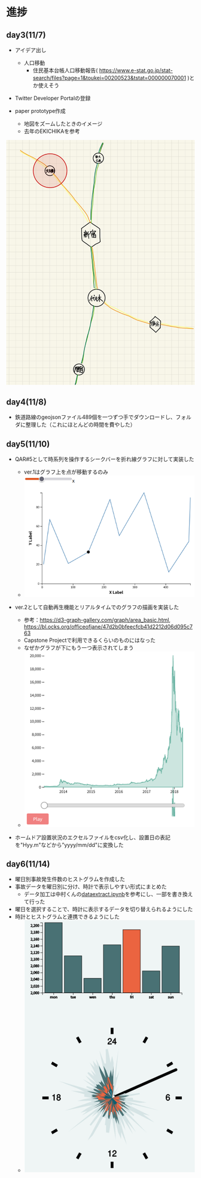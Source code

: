 # 進捗
## day3(11/7)
- アイデア出し
  - 人口移動
    - 住民基本台帳人口移動報告( https://www.e-stat.go.jp/stat-search/files?page=1&toukei=00200523&tstat=000000070001 )とか使えそう

- Twitter Developer Portalの登録

- paper prototype作成
  - 地図をズームしたときのイメージ
  - 去年のEKICHIKAを参考

![](shinchoku_image/kagaya/paper%20prototype.jpg)

## day4(11/8)
- 鉄道路線のgeojsonファイル489個を一つずつ手でダウンロードし、フォルダに整理した（これにほとんどの時間を費やした）

## day5(11/10)
- QAR#5として時系列を操作するシークバーを折れ線グラフに対して実装した
  - ver.1はグラフ上を点が移動するのみ
  - ![](shinchoku_image/kagaya/Screenshot%20from%202022-11-10%2022-55-42.png)

- ver.2として自動再生機能とリアルタイムでのグラフの描画を実装した
  - 参考：https://d3-graph-gallery.com/graph/area_basic.html, https://bl.ocks.org/officeofjane/47d2b0bfeecfcb41d2212d06d095c763
  - Capstone Projectで利用できるくらいのものにはなった
  - なぜかグラフが下にもう一つ表示されてしまう
  - ![](shinchoku_image/kagaya/Screenshot%20from%202022-11-14%2013-03-52.png)

- ホームドア設置状況のエクセルファイルをcsv化し、設置日の表記を"Hyy.m"などから”yyyy/mm/dd"に変換した

## day6(11/14)
- 曜日別事故発生件数のヒストグラムを作成した
- 事故データを曜日別に分け、時計で表示しやすい形式にまとめた
  - データ加工は中村くんの[dataextract.ipynb](https://github.com/InfovisHandsOn/A-Pastani/blob/main/nakamura/dataextract.ipynb)を参考にし、一部を書き換えて行った
- 曜日を選択することで、時計に表示するデータを切り替えられるようにした
- 時計とヒストグラムと連携できるようにした
  - ![](shinchoku_image/kagaya/Screenshot%20from%202022-11-14%2023-04-04.png)